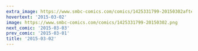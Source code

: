 ```yaml
---
extra_image: https://www.smbc-comics.com/comics/1425331799-20150302after.png
hovertext: '2015-03-02'
image: https://www.smbc-comics.com/comics/1425331799-20150302.png
next_comic: '2015-03-03'
prev_comic: '2015-03-01'
title: '2015-03-02'
---
```


